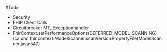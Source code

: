 #Todo
- Security
- FHIR Client Calls
- Circuitbreaker MT, Exceptionhandler
- FhirContext.setPerformanceOptions(DEFERRED_MODEL_SCANNING) (ca.uhn.fhir.context.ModelScanner.scanVersionPropertyFile(ModelScanner.java:547)


